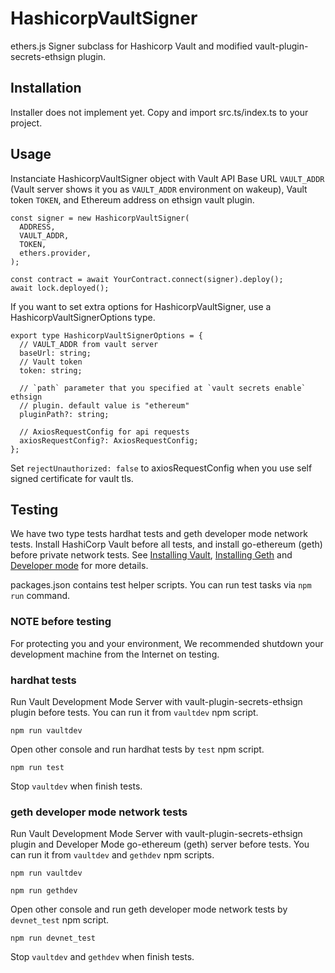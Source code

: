 # HashicorpVaultSigner

ethers.js Signer subclass for Hashicorp Vault and modified
vault-plugin-secrets-ethsign plugin.

## Installation

Installer does not implement yet.
Copy and import src.ts/index.ts to your project.

## Usage

Instanciate HashicorpVaultSigner object with Vault API Base URL `VAULT_ADDR`
(Vault server shows it you as `VAULT_ADDR` environment on wakeup),
Vault token `TOKEN`, and Ethereum address on ethsign vault plugin.

```
const signer = new HashicorpVaultSigner(
  ADDRESS,
  VAULT_ADDR,
  TOKEN,
  ethers.provider,
);

const contract = await YourContract.connect(signer).deploy();
await lock.deployed();
```

If you want to set extra options for HashicorpVaultSigner,
use a HashicorpVaultSignerOptions type.

```
export type HashicorpVaultSignerOptions = {
  // VAULT_ADDR from vault server
  baseUrl: string;
  // Vault token
  token: string;

  // `path` parameter that you specified at `vault secrets enable` ethsign
  // plugin. default value is "ethereum"
  pluginPath?: string;

  // AxiosRequestConfig for api requests
  axiosRequestConfig?: AxiosRequestConfig;
};
```

Set `rejectUnauthorized: false` to axiosRequestConfig when you use self signed
certificate for vault tls.

## Testing

We have two type tests hardhat tests and geth developer mode network tests.
Install HashiCorp Vault before all tests, and install go-ethereum (geth) before
private network tests.
See [Installing Vault](https://developer.hashicorp.com/vault/docs/install),
[Installing Geth](https://geth.ethereum.org/docs/getting-started/installing-geth)
and [Developer mode](https://geth.ethereum.org/docs/developers/dapp-developer/dev-mode)
for more details.

packages.json contains test helper scripts. You can run test tasks via
`npm run` command.

### NOTE before testing

For protecting you and your environment, We recommended shutdown your development machine from the Internet on testing.

### hardhat tests

Run Vault Development Mode Server with vault-plugin-secrets-ethsign plugin
before tests. You can run it from `vaultdev` npm script.

```
npm run vaultdev
```

Open other console and run hardhat tests by `test` npm script.

```
npm run test
```

Stop `vaultdev` when finish tests.

### geth developer mode network tests

Run Vault Development Mode Server with vault-plugin-secrets-ethsign plugin
and Developer Mode go-ethereum (geth) server before tests.
You can run it from `vaultdev` and `gethdev` npm scripts.

```
npm run vaultdev
```

```
npm run gethdev
```

Open other console and run geth developer mode network tests by
`devnet_test` npm script.

```
npm run devnet_test
```

Stop `vaultdev` and `gethdev` when finish tests.
